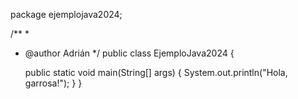 package ejemplojava2024;

/**
 *
 * @author Adrián
 */
public class EjemploJava2024 {

    public static void main(String[] args) {
        System.out.println("Hola, garrosa!");
    }
}
